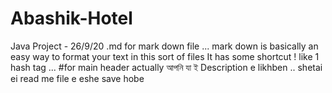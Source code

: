 # Abashik-Hotel

Java Project - 26/9/20 
.md for mark down file ...
mark down is basically an easy way to format your text in this sort of files
It has some shortcut ! like 1 hash tag ... #for main header
actually আপনি যা ই Description e likhben .. shetai ei read me file e eshe save hobe 

